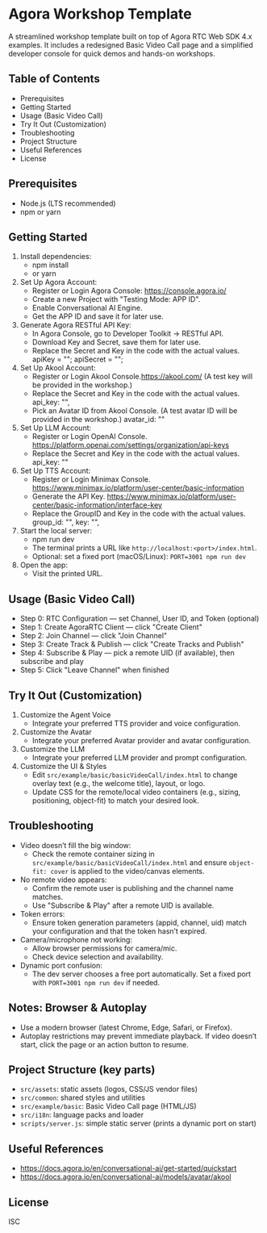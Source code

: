 # Agora Workshop Template

A streamlined workshop template built on top of Agora RTC Web SDK 4.x examples. It includes a redesigned Basic Video Call page and a simplified developer console for quick demos and hands-on workshops.

## Table of Contents
- Prerequisites
- Getting Started
- Usage (Basic Video Call)
- Try It Out (Customization)
- Troubleshooting
- Project Structure
- Useful References
- License

## Prerequisites
- Node.js (LTS recommended)
- npm or yarn

## Getting Started
1. Install dependencies:
   - npm install
   - or yarn
2. Set Up Agora Account:
   - Register or Login Agora Console: https://console.agora.io/
   - Create a new Project with "Testing Mode: APP ID".
   - Enable Conversational AI Engine.
   - Get the APP ID and save it for later use.
3. Generate Agora RESTful API Key:
   - In Agora Console, go to Developer Toolkit → RESTful API.
   - Download Key and Secret, save them for later use.
   - Replace the Secret and Key in the code with the actual values.
      apiKey = "<your-restful-api-key>"; 
      apiSecret = "<your-restful-api-secret>"; 
4. Set Up Akool Account:
   - Register or Login Akool Console.https://akool.com/ (A test key will be provided in the workshop.)
   - Replace the Secret and Key in the code with the actual values.
      api_key: "<your-akool-secret>",
   - Pick an Avatar ID from Akool Console. (A test avatar ID will be provided in the workshop.)
      avatar_id: "<your-avatar-ID>" 
5. Set Up LLM Account:
   - Register or Login OpenAI Console. https://platform.openai.com/settings/organization/api-keys
   - Replace the Secret and Key in the code with the actual values.
      api_key: "<your-llm-key>"
6. Set Up TTS Account:
   - Register or Login Minimax Console. https://www.minimax.io/platform/user-center/basic-information
   - Generate the API Key. https://www.minimax.io/platform/user-center/basic-information/interface-key
   - Replace the GroupID and Key in the code with the actual values.
      group_id: "<your-minimax-groupid>", 
      key: "<your-tts-key>",
7. Start the local server:
   - npm run dev
   - The terminal prints a URL like `http://localhost:<port>/index.html`.
   - Optional: set a fixed port (macOS/Linux): `PORT=3001 npm run dev`
8. Open the app:
   - Visit the printed URL.

## Usage (Basic Video Call)
- Step 0: RTC Configuration — set Channel, User ID, and Token (optional)
- Step 1: Create AgoraRTC Client — click "Create Client"
- Step 2: Join Channel — click "Join Channel"
- Step 3: Create Track & Publish — click "Create Tracks and Publish"
- Step 4: Subscribe & Play — pick a remote UID (if available), then subscribe and play
- Step 5: Click "Leave Channel" when finished



## Try It Out (Customization)
1. Customize the Agent Voice
   - Integrate your preferred TTS provider and voice configuration.
2. Customize the Avatar
   - Integrate your preferred Avatar provider and avatar configuration.
3. Customize the LLM
   - Integrate your preferred LLM provider and prompt configuration.   
4. Customize the UI & Styles
   - Edit `src/example/basic/basicVideoCall/index.html` to change overlay text (e.g., the welcome title), layout, or logo.
   - Update CSS for the remote/local video containers (e.g., sizing, positioning, object-fit) to match your desired look.

## Troubleshooting
- Video doesn’t fill the big window:
  - Check the remote container sizing in `src/example/basic/basicVideoCall/index.html` and ensure `object-fit: cover` is applied to the video/canvas elements.
- No remote video appears:
  - Confirm the remote user is publishing and the channel name matches.
  - Use "Subscribe & Play" after a remote UID is available.
- Token errors:
  - Ensure token generation parameters (appid, channel, uid) match your configuration and that the token hasn’t expired.
- Camera/microphone not working:
  - Allow browser permissions for camera/mic.
  - Check device selection and availability.
- Dynamic port confusion:
  - The dev server chooses a free port automatically. Set a fixed port with `PORT=3001 npm run dev` if needed.

## Notes: Browser & Autoplay
- Use a modern browser (latest Chrome, Edge, Safari, or Firefox).
- Autoplay restrictions may prevent immediate playback. If video doesn’t start, click the page or an action button to resume.

## Project Structure (key parts)
- `src/assets`: static assets (logos, CSS/JS vendor files)
- `src/common`: shared styles and utilities
- `src/example/basic`: Basic Video Call page (HTML/JS)
- `src/i18n`: language packs and loader
- `scripts/server.js`: simple static server (prints a dynamic port on start)

## Useful References
- https://docs.agora.io/en/conversational-ai/get-started/quickstart
- https://docs.agora.io/en/conversational-ai/models/avatar/akool

## License
ISC